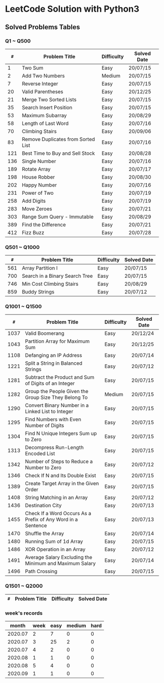 # LeetCode Solution with Python3

## Solved Problems Tables

### Q1 ~ Q500

`#` | Problem Title | Difficulty | Solved Date
--- | --- | --- | ---
1 | Two Sum | Easy | 20/07/15
2 | Add Two Numbers | Medium | 20/07/15
7 | Reverse Integer | Easy | 20/07/15
20 | Valid Parentheses | Easy | 20/12/25
21 | Merge Two Sorted Lists | Easy | 20/07/15
35 | Search Insert Position | Easy | 20/07/15
53 | Maximum Subarray | Easy | 20/08/29
58 | Length of Last Word | Easy | 20/07/16
70 | Climbing Stairs | Easy | 20/09/06
83 | Remove Duplicates from Sorted List | Easy | 20/07/16
121 | Best Time to Buy and Sell Stock | Easy | 20/08/28
136 | Single Number | Easy | 20/07/16
189 | Rotate Array | Easy | 20/07/17
198 | House Robber | Easy | 20/08/30
202 | Happy Number | Easy | 20/07/16
231 | Power of Two | Easy | 20/07/19
258 | Add Digits | Easy | 20/07/19
283 | Move Zeroes | Easy | 20/07/21
303 | Range Sum Query - Immutable | Easy | 20/08/29
389 | Find the Difference | Easy | 20/07/21
412 | Fizz Buzz | Easy | 20/07/28

### Q501 ~ Q1000

`#` | Problem Title | Difficulty | Solved Date
--- | --- | --- | ---
561 | Array Partition I | Easy | 20/07/15
700 | Search in a Binary Search Tree | Easy | 20/07/15
746 | Min Cost Climbing Stairs | Easy | 20/08/29
859 | Buddy Strings | Easy | 20/07/12

### Q1001 ~ Q1500

`#` | Problem Title | Difficulty | Solved Date
--- | --- | --- | ---
1037 | Valid Boomerang | Easy | 20/12/24
1043 | Partition Array for Maximum Sum | Easy | 20/12/25
1108 | Defanging an IP Address | Easy | 20/07/14
1221 | Split a String in Balanced Strings | Easy | 20/07/12
1281 | Subtract the Product and Sum of Digits of an Integer | Easy | 20/07/15
1282 | Group the People Given the Group Size They Belong To | Medium | 20/07/15
1290 | Convert Binary Number in a Linked List to Integer | Easy | 20/07/15
1295 | Find Numbers with Even Number of Digits | Easy | 20/07/15
1304 | Find N Unique Integers Sum up to Zero | Easy | 20/07/15
1313 | Decompress Run-Length Encoded List | Easy | 20/07/15
1342 | Number of Steps to Reduce a Number to Zero | Easy | 20/07/12
1346 | Check If N and Its Double Exist | Easy | 20/07/15
1389 | Create Target Array in the Given Order | Easy | 20/07/15
1408 | String Matching in an Array | Easy | 20/07/12
1436 | Destination City | Easy | 20/07/13
1455 | Check If a Word Occurs As a Prefix of Any Word in a Sentence | Easy | 20/07/13
1470 | Shuffle the Array | Easy | 20/07/14
1480 | Running Sum of 1d Array | Easy | 20/07/15
1486 | XOR Operation in an Array | Easy | 20/07/12
1491 | Average Salary Excluding the Minimum and Maximum Salary | Easy | 20/07/14
1496 | Path Crossing | Easy | 20/07/15

### Q1501 ~ Q2000

`#` | Problem Title | Difficulty | Solved Date
--- | --- | --- | ---

### week's records

month | week | easy | medium | hard
--- | --- | --- | --- | ---
2020.07 | 2 | 7 | 0 | 0
2020.07 | 3 | 25 | 2 | 0
2020.07 | 4 | 2 | 0 | 0
2020.08 | 1 | 1 | 0 | 0
2020.08 | 5 | 4 | 0 | 0
2020.09 | 1 | 1 | 0 | 0